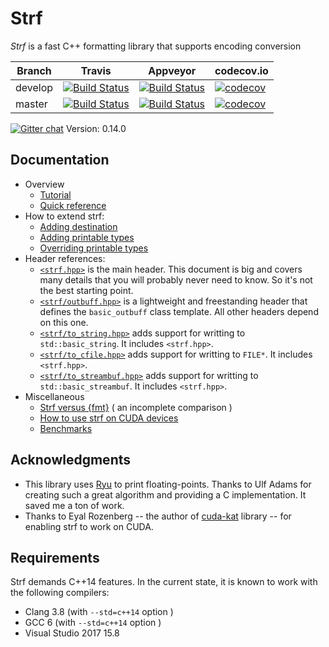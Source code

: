 # Strf

*Strf* is a fast C++ formatting library that supports encoding conversion

Branch   | Travis | Appveyor | codecov.io
---------|--------|----------|-----------
develop  | [![Build Status](https://travis-ci.org/robhz786/strf.svg?branch=develop)](https://travis-ci.org/robhz786/strf)| [![Build Status](https://ci.appveyor.com/api/projects/status/github/robhz786/strf?branch=develop&svg=true)](https://ci.appveyor.com/project/robhz786/strf/branch/develop)| [![codecov](https://codecov.io/gh/robhz786/robhz786/branch/develop/graph/badge.svg)](https://codecov.io/gh/robhz786/strf/branch/develop)
master   | [![Build Status](https://travis-ci.org/robhz786/strf.svg?branch=master)](https://travis-ci.org/robhz786/strf)| [![Build Status](https://ci.appveyor.com/api/projects/status/github/robhz786/strf?branch=master&svg=true)](https://ci.appveyor.com/project/robhz786/strf/branch/master)| [![codecov](https://codecov.io/gh/robhz786/robhz786/branch/master/graph/badge.svg)](https://codecov.io/gh/robhz786/strf/branch/master)

[![Gitter chat](https://badges.gitter.im/gitterHQ/gitter.png)](https://gitter.im/cpp-strf/strf)
Version: 0.14.0

## Documentation

* Overview
  * [Tutorial](http://robhz786.github.io/strf/v0.14.0/tutorial.html)
  * [Quick reference](http://robhz786.github.io/strf/v0.14.0/quick_reference.html)
* How to extend strf:
  * [Adding destination](http://robhz786.github.io/strf/v0.14.0/howto_add_destination.html)
  * [Adding printable types](http://robhz786.github.io/strf/v0.14.0/howto_add_printable_types.html)
  * [Overriding printable types](http://robhz786.github.io/strf/v0.14.0/howto_override_printable_types.html)
* Header references:
  * [`<strf.hpp>`](http://robhz786.github.io/strf/v0.14.0/strf_hpp.html) is the main header. This document is big and covers many details that you will probably never need to know. So it's not the best starting point.
  * [`<strf/outbuff.hpp>`](http://robhz786.github.io/strf/v0.14.0/outbuff_hpp.html) is a lightweight and freestanding header that defines the `basic_outbuff` class template. All other headers depend on this one.
  * [`<strf/to_string.hpp>`](http://robhz786.github.io/strf/v0.14.0/to_string_hpp.html) adds support for writting to `std::basic_string`. It includes `<strf.hpp>`.
  * [`<strf/to_cfile.hpp>`](http://robhz786.github.io/strf/v0.14.0/to_cfile_hpp.html)  adds support for writting to `FILE*`. It includes `<strf.hpp>`.
  * [`<strf/to_streambuf.hpp>`](http://robhz786.github.io/strf/v0.14.0/to_streambuf_hpp.html) adds support for writting to `std::basic_streambuf`. It includes `<strf.hpp>`.
* Miscellaneous
  * [Strf versus {fmt}](http://robhz786.github.io/strf/v0.14.0/versus_fmtlib.html)  ( an incomplete comparison )
  * [How to use strf on CUDA devices](http://robhz786.github.io/strf/v0.14.0/cuda.html)
  * [Benchmarks](http://robhz786.github.io/strf/v0.14.0/benchmarks.html)

## Acknowledgments

- This library uses [Ryu](https://github.com/ulfjack/ryu) to print floating-points. Thanks to Ulf Adams for creating such a great algorithm and providing a C implementation. It saved me a ton of work.
- Thanks to Eyal Rozenberg -- the author of [cuda-kat](https://github.com/eyalroz/cuda-kat) library -- for enabling strf to work on CUDA.

## Requirements

Strf demands C++14 features. In the current state, it is known to work with the following compilers:

* Clang 3.8 (with `--std=c++14` option )
* GCC 6 (with `--std=c++14` option )
* Visual Studio 2017 15.8

